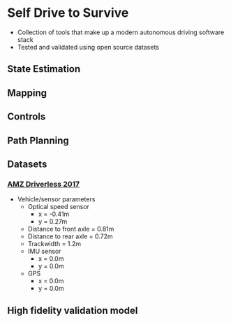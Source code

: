 # Self Drive to Survive

- Collection of tools that make up a modern autonomous driving software stack
- Tested and validated using open source datasets

## State Estimation

## Mapping

## Controls

## Path Planning

## Datasets

### [AMZ Driverless 2017](https://github.com/AMZ-Driverless/fsd-resources#amz-driverless-2017-dataset)

- Vehicle/sensor parameters
  - Optical speed sensor
    - x 				= -0.41m
    - y 				= 0.27m
  - Distance to front axle 	= 0.81m
  - Distance to rear axle 	= 0.72m
  - Trackwidth 			= 1.2m
  - IMU sensor
    - x				= 0.0m
    - y				= 0.0m
  - GPS
    - x				= 0.0m
    - y				= 0.0m

## High fidelity validation model
